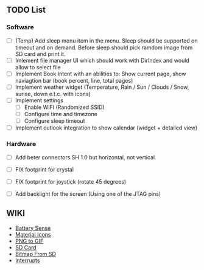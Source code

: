  ## TODO List

### Software
- [ ] (Temp) Add sleep menu item in the menu. Sleep should be supported on timeout and on demand. Before sleep should pick ramdom image from SD card and print it.
- [ ] Imlement file manager UI which should work with DirIndex and would allow to select file
- [ ] Implement Book Intent with an abilities to: Show current page, show naviagtion bar (book percent, line, total pages)
- [ ] Implement weather widget (Temperature, Rain / Sun / Clouds / Snow, surise, down e.t.c. with icons)
- [ ] Implement settings
    - [ ] Enable WIFI (Randomized SSID)
    - [ ] Configure time and timezone
    - [ ] Configure sleep timeout
- [ ] Implement outlook integration to show calendar (widget + detailed view)

### Hardware
- [ ] Add beter connectors SH 1.0 but horizontal, not vertical
- [ ] FIX footprint for crystal
- [ ] FIX footprint for joystick (rotate 45 degrees)
- [ ] Add backlight for the screen (Using one of the JTAG pins)


## WIKI
 - [Battery Sense](https://github.com/rlogiacco/BatterySense?tab=readme-ov-file)
 - [Material Icons](https://fonts.google.com/icons?icon.set=Material+Icons&icon.size=24&icon.color=%235f6368)
 - [PNG to GIF](https://cloudconvert.com/png-to-gif)
 - [SD Card](https://github.com/espressif/arduino-esp32/tree/master/libraries/SD)
 - [Bitmap From SD](https://github.com/ZinggJM/GxEPD2/blob/master/examples/GxEPD2_SD_Example/GxEPD2_SD_Example.ino)
 - [Interrupts](https://www.youtube.com/watch?v=CJhWlfkf-5M)